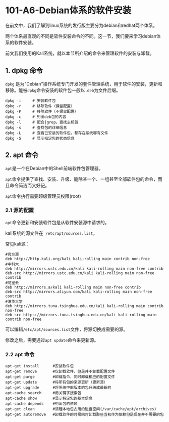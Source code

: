 # 101-A6-Debian体系的软件安装

在前文中，我们了解到linux系统的发行版主要分为debian和redhat两个体系。

两个体系最直观的不同是软件安装命令的不同。这一节，我们要来学习debian体系的软件安装。

前文我们使用的Kali系统，就以本节所介绍的命令来管理软件的安装与卸载。



## 1. dpkg 命令

`dpkg` 是为"Debian"操作系统专门开发的套件管理系统，用于软件的安装，更新和移除。能被`dpkg`命令安装的软件包一般以`.deb`为文件后缀。

```
dpkg -i     # 安装软件包
dpkg -r     # 移除软件（保留配置）
dpkg -P     # 移除软件（不保留配置）
dpkg -c     # 列出deb包的内容
dpkg -l     # 配合|grep，查找主机包
dpkg -s     # 查找包的详细信息
dpkg -L     # 查看已安装的软件包，都存在系统哪有文件
dpkg -S     # 显示指定包的状态信息
```



## 2. apt 命令

`apt`是一个在Debian中的Shell前端软件包管理器。

`apt`命令提供了查找、安装、升级、删除某一个、一组甚至全部软件包的命令，而且命令简洁而又好记。

`apt`命令执行需要超级管理员权限(root)

### 2.1 源的配置

`apt`命令更新和安装软件包是从软件安装源中请求的。

kali系统的源文件在` /etc/apt/sources.list`。

常见kali源：

```
#官方源
deb http://http.kali.org/kali kali-rolling main contrib non-free
#中科大
deb http://mirrors.ustc.edu.cn/kali kali-rolling main non-free contrib
deb-src http://mirrors.ustc.edu.cn/kali kali-rolling main non-free contrib
#阿里云
deb http://mirrors.a/kali kali-rolling main non-free contrib
deb-src http://mirrors.aliyun.com/kali kali-rolling main non-free contrib
#清华大学
deb http://mirrors.tuna.tsinghua.edu.cn/kali kali-rolling main contrib non-free
deb-src https://mirrors.tuna.tsinghua.edu.cn/kali kali-rolling main contrib non-free
```

可以编辑`/etc/apt/sources.list`文件，将源切换成需要的源。

修改之后，需要通过`apt update`命令来更新源。

### 2.2  apt 命令

```
apt-get install      #安装软件包                
apt-get remove       #仅卸载软件，但是并不卸载配置文件
apt-get purge        #卸载指令，同时卸载相应的配置文件
apt-get update       #将所有包的来源更新（更新源）
apt-get upgrade      #将系统中旧版本的包升级成最新的
apt-cache search     #用关键字搜索包
apt-cache show       #显示特定包的基本信息
apt-cache depends    #列出包的依赖
apt-get clean        #清理本地包占用的磁盘空间(/var/cache/apt/archives)
apt-get autoremove   #卸载软件的时候同时卸载那些当初作为依赖但是现在并不需要的包
```










